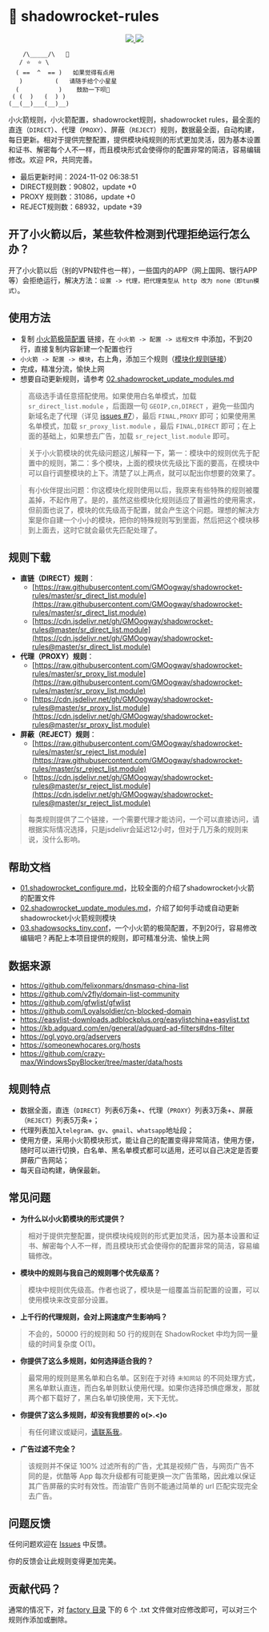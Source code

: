 # 🚀 shadowrocket-rules

<p align="center">
  <a href="https://github.com/GMOogway/shadowrocket-rules/stargazers">
    <img src="https://img.shields.io/github/stars/GMOogway/shadowrocket-rules?label=Stars&style=social">
  </a>
  <a href="https://github.com/GMOogway/shadowrocket-rules/fork">
    <img src="https://img.shields.io/github/forks/GMOogway/shadowrocket-rules?label=Fork&style=social">
  </a>
</p>

```
    /\_____/\   💖
   / ⭐  ⭐ \
  ( ==  ^  == )   如果觉得有点用
   )         (   请随手给个小星星
  (           )    鼓励一下呗💖
 ( (  )   (  ) )
(__(__)___(__)__)
```

小火箭规则，小火箭配置，shadowrocket规则，shadowrocket rules，最全面的直连（`DIRECT`）、代理（`PROXY`）、屏蔽（`REJECT`）规则，数据最全面，自动构建，每日更新。相对于提供完整配置，提供模块纯规则的形式更加灵活，因为基本设置和证书、解密每个人不一样，而且模块形式会使得你的配置非常的简洁，容易编辑修改。欢迎 PR，共同完善。
- 最后更新时间：2024-11-02 06:38:51
- DIRECT规则数：90802，update +0
- PROXY 规则数：31086，update +0
- REJECT规则数：68932，update +39

## 开了小火箭以后，某些软件检测到代理拒绝运行怎么办？
开了小火箭以后（别的VPN软件也一样），一些国内的APP（网上国网、银行APP等）会拒绝运行，解决方法：`设置 -> 代理，把代理类型从 http 改为 none（即tun模式）`。

## 使用方法

- 复制 [小火箭极简配置](https://raw.githubusercontent.com/GMOogway/shadowrocket-rules/master/docs/03.shadowsocks_tiny.conf) 链接，在 `小火箭 -> 配置 -> 远程文件` 中添加，不到20行，直接复制内容新建一个配置也行
- `小火箭 -> 配置 -> 模块`，右上角，添加三个规则（[模块化规则链接](#规则下载)）
- 完成，精准分流，愉快上网
- 想要自动更新规则，请参考 [02.shadowrocket_update_modules.md](https://github.com/GMOogway/shadowrocket-rules/blob/master/docs/02.shadowrocket_update_modules.md)

>高级选手请任意搭配使用。如果使用白名单模式，加载 `sr_direct_list.module` ，后面跟一句 `GEOIP,cn,DIRECT` ，避免一些国内新域名走了代理（详见 [issues #7](https://github.com/GMOogway/shadowrocket-rules/issues/7)），最后 `FINAL,PROXY` 即可；如果使用黑名单模式，加载 `sr_proxy_list.module` ，最后 `FINAL,DIRECT` 即可；在上面的基础上，如果想去广告，加载 `sr_reject_list.module` 即可。

>关于小火箭模块的优先级问题这儿解释一下，第一：模块中的规则优先于配置中的规则，第二：多个模块，上面的模块优先级比下面的要高，在模块中可以自行调整模块的上下。清楚了以上两点，就可以配出你想要的效果了。

>有小伙伴提出问题：你这模块化规则使用以后，我原来有些特殊的规则被覆盖掉，不起作用了。是的，虽然这些模块化规则适应了普遍性的使用需求，但前面也说了，模块的优先级高于配置，就会产生这个问题。理想的解决方案是你自建一个小小的模块，把你的特殊规则写到里面，然后把这个模块移到上面去，这时它就会最优先匹配处理了。

## 规则下载

- **直链（DIRECT）规则**：
  - [https://raw.githubusercontent.com/GMOogway/shadowrocket-rules/master/sr_direct_list.module](https://raw.githubusercontent.com/GMOogway/shadowrocket-rules/master/sr_direct_list.module)
  - [https://cdn.jsdelivr.net/gh/GMOogway/shadowrocket-rules@master/sr_direct_list.module](https://cdn.jsdelivr.net/gh/GMOogway/shadowrocket-rules@master/sr_direct_list.module)
- **代理（PROXY）规则**：
  - [https://raw.githubusercontent.com/GMOogway/shadowrocket-rules/master/sr_proxy_list.module](https://raw.githubusercontent.com/GMOogway/shadowrocket-rules/master/sr_proxy_list.module)
  - [https://cdn.jsdelivr.net/gh/GMOogway/shadowrocket-rules@master/sr_proxy_list.module](https://cdn.jsdelivr.net/gh/GMOogway/shadowrocket-rules@master/sr_proxy_list.module)
- **屏蔽（REJECT）规则**：
  - [https://raw.githubusercontent.com/GMOogway/shadowrocket-rules/master/sr_reject_list.module](https://raw.githubusercontent.com/GMOogway/shadowrocket-rules/master/sr_reject_list.module)
  - [https://cdn.jsdelivr.net/gh/GMOogway/shadowrocket-rules@master/sr_reject_list.module](https://cdn.jsdelivr.net/gh/GMOogway/shadowrocket-rules@master/sr_reject_list.module)
>每类规则提供了二个链接，一个需要代理才能访问，一个可以直接访问，请根据实际情况选择，只是jsdelivr会延迟12小时，但对于几万条的规则来说，没什么影响。

## 帮助文档

- [01.shadowrocket_configure.md](https://github.com/GMOogway/shadowrocket-rules/blob/master/docs/01.shadowrocket_configure.md)，比较全面的介绍了shadowrocket小火箭的配置文件
- [02.shadowrocket_update_modules.md](https://github.com/GMOogway/shadowrocket-rules/blob/master/docs/02.shadowrocket_update_modules.md)，介绍了如何手动或自动更新shadowrocket小火箭规则模块
- [03.shadowsocks_tiny.conf](https://raw.githubusercontent.com/GMOogway/shadowrocket-rules/master/docs/03.shadowsocks_tiny.conf)，一个小火箭的极简配置，不到20行，容易修改编辑吧？再配上本项目提供的规则，即可精准分流、愉快上网

## 数据来源

- https://github.com/felixonmars/dnsmasq-china-list
- https://github.com/v2fly/domain-list-community
- https://github.com/gfwlist/gfwlist
- https://github.com/Loyalsoldier/cn-blocked-domain
- https://easylist-downloads.adblockplus.org/easylistchina+easylist.txt
- https://kb.adguard.com/en/general/adguard-ad-filters#dns-filter
- https://pgl.yoyo.org/adservers
- https://someonewhocares.org/hosts
- https://github.com/crazy-max/WindowsSpyBlocker/tree/master/data/hosts

## 规则特点

- 数据全面，直连（`DIRECT`）列表6万条+、代理（`PROXY`）列表3万条+、屏蔽（`REJECT`）列表5万条+；
- 代理列表加入`telegram`、`gv`、`gmail`、`whatsapp`地址段；
- 使用方便，采用小火箭模块形式，能让自己的配置变得非常简洁，使用方便，随时可以进行切换，白名单、黑名单模式都可以适用，还可以自己决定是否要屏蔽广告网站；
- 每天自动构建，确保最新。

## 常见问题

- **为什么以小火箭模块的形式提供？**

> 相对于提供完整配置，提供模块纯规则的形式更加灵活，因为基本设置和证书、解密每个人不一样，而且模块形式会使得你的配置非常的简洁，容易编辑修改。

- **模块中的规则与我自己的规则哪个优先级高？**

> 模块中规则优先级高。作者也说了，模块是一组覆盖当前配置的设置，可以使用模块来改变部分设置。

- **上千行的代理规则，会对上网速度产生影响吗？**

> 不会的，50000 行的规则和 50 行的规则在 ShadowRocket 中均为同一量级的时间复杂度 O(1)。

- **你提供了这么多规则，如何选择适合我的？**

> 最常用的规则是黑名单和白名单。区别在于对待 `未知网站` 的不同处理方式，黑名单默认直连，而白名单则默认使用代理。如果你选择恐惧症爆发，那就两个都下载好了，黑白名单切换使用，天下无忧。

- **你提供了这么多规则，却没有我想要的 o(>.<)o**

> 有任何建议或疑问，[请联系我](#问题反馈)。

- **广告过滤不完全？**

> 该规则并不保证 100% 过滤所有的广告，尤其是视频广告，与网页广告不同的是，优酷等 App 每次升级都有可能更换一次广告策略，因此难以保证其广告屏蔽的实时有效性。而油管广告则不能通过简单的 url 匹配实现完全去广告。

## 问题反馈

任何问题欢迎在 [Issues](https://github.com/GMOogway/shadowrocket-rules/issues) 中反馈。

你的反馈会让此规则变得更加完美。

## 贡献代码？

通常的情况下，对 [factory 目录](https://github.com/GMOogway/shadowrocket-rules/tree/master/factory) 下的 6 个 .txt 文件做对应修改即可，可以对三个规则作添加或删除。
